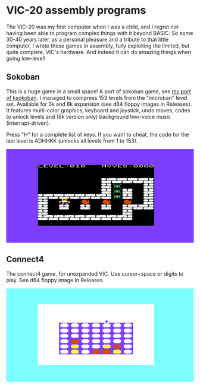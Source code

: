 # VIC-20 assembly programs

The VIC-20 was my first computer when I was a child, and I regret not having been able to program complex things with it beyond BASIC. So some 30-40 years later, as a personal pleasure and a tribute to that little computer, I wrote these games in assembly, fully exploiting the limited, but quite complete, VIC's hardware. And indeed it can do amazing things when going low-level!

## Sokoban

This is a huge game in a small space! A port of sokoban game, see [my port of ksokoban](https://github.com/malessandrini/ksokoban-qt). I managed to compress 153 levels from the "microban" level set. Available for 3k and 8k expansion (see d64 floppy images in Releases). It features multi-color graphics, keyboard and joystick, undo moves, codes to unlock levels and (8k version only) background two-voice music (interrupt-driven).

Press "H" for a complete list of keys. If you want to cheat, the code for the last level is ADHHKK (unlocks all levels from 1 to 153).

![screenshot](screenshot_sokoban.png)

## Connect4

The connect4 game, for unexpanded VIC. Use cursor+space or digits to play. See d64 floppy image in Releases.

![screenshot](screenshot_connect4.png)
